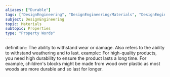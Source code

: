 ```yaml
---
aliases: ["Durable"]
tags: ["DesignEngineering", "DesignEngineering/Materials", "DesignEngineering/Materials/Properties", "DesignEngineering/Materials/Properties/PropertyWords"]
subject: DesignEngineering
topic: Materials
subtopic: Properties
type: "Property Words"
---
```


definition:: The ability to withstand wear or damage. Also refers to the ability to withstand weathering and to last.
example:: For high-quality products, you need high durability to ensure the product lasts a long time. For example, children's blocks might be made from wood over plastic as most woods are more durable and so last for longer.